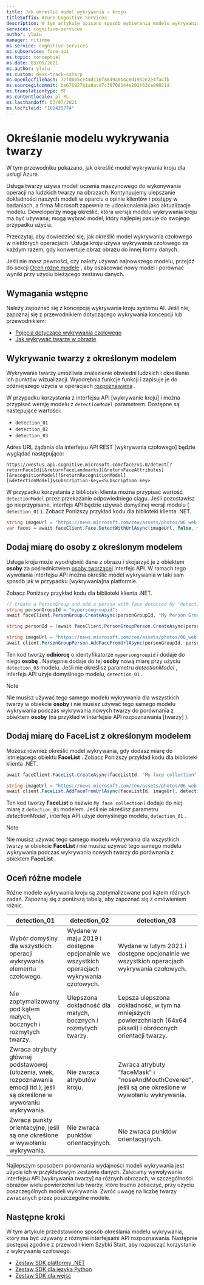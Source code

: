 ```yaml
---
title: Jak określić model wykrywania — kroju
titleSuffix: Azure Cognitive Services
description: W tym artykule opisano sposób wybierania modelu wykrywania czołowego, który będzie używany z aplikacją platformy Azure.
services: cognitive-services
author: yluiu
manager: nitinme
ms.service: cognitive-services
ms.subservice: face-api
ms.topic: conceptual
ms.date: 03/05/2021
ms.author: yluiu
ms.custom: devx-track-csharp
ms.openlocfilehash: 72fd005ce44d116f86d9a0b4c0d1932e2e4facfb
ms.sourcegitcommit: ba676927b1a8acd7c30708144e201f63ce89021d
ms.translationtype: MT
ms.contentlocale: pl-PL
ms.lasthandoff: 03/07/2021
ms.locfileid: "102425774"
---
```

# <a name="specify-a-face-detection-model"></a>Określanie modelu wykrywania twarzy

W tym przewodniku pokazano, jak określić model wykrywania kroju dla usługi Azure.

Usługa twarzy używa modeli uczenia maszynowego do wykonywania operacji na ludzkich twarzy na obrazach. Kontynuujemy ulepszanie dokładności naszych modeli w oparciu o opinie klientów i postępy w badaniach, a firma Microsoft zapewnia te udoskonalenia jako aktualizacje modelu. Deweloperzy mogą określić, która wersja modelu wykrywania kroju ma być używana; mogą wybrać model, który najlepiej pasuje do swojego przypadku użycia.

Przeczytaj, aby dowiedzieć się, jak określić model wykrywania czołowego w niektórych operacjach. Usługa kroju używa wykrywania czołowego za każdym razem, gdy konwertuje obraz obrazu do innej formy danych.

Jeśli nie masz pewności, czy należy używać najnowszego modelu, przejdź do sekcji [Oceń różne modele](#evaluate-different-models) , aby oszacować nowy model i porównać wyniki przy użyciu bieżącego zestawu danych.

## <a name="prerequisites"></a>Wymagania wstępne

Należy zapoznać się z koncepcją wykrywania kroju systemu AI. Jeśli nie, zapoznaj się z przewodnikiem dotyczącego wykrywania koncepcji lub przewodnikiem:

* [Pojęcia dotyczące wykrywania czołowego](../concepts/face-detection.md)
* [Jak wykrywać twarze w obrazie](HowtoDetectFacesinImage.md)

## <a name="detect-faces-with-specified-model"></a>Wykrywanie twarzy z określonym modelem

Wykrywanie twarzy umożliwia znalezienie obwiedni ludzkich i określenie ich punktów wizualizacji. Wyodrębnia funkcje funkcji i zapisuje je do późniejszego użycia w operacjach [rozpoznawania](../concepts/face-recognition.md) .

W przypadku korzystania z interfejsu API [wykrywanie kroju] i można przypisać wersję modelu z `detectionModel` parametrem. Dostępne są następujące wartości:

* `detection_01`
* `detection_02`
* `detection_03`

Adres URL żądania dla interfejsu API REST [wykrywania czołowego] będzie wyglądać następująco:

`https://westus.api.cognitive.microsoft.com/face/v1.0/detect[?returnFaceId][&returnFaceLandmarks][&returnFaceAttributes][&recognitionModel][&returnRecognitionModel][&detectionModel]&subscription-key=<Subscription key>`

W przypadku korzystania z biblioteki klienta można przypisać wartość `detectionModel` przez przekazanie odpowiedniego ciągu. Jeśli pozostawisz go nieprzypisane, interfejs API będzie używać domyślnej wersji modelu ( `detection_01` ). Zobacz Poniższy przykład kodu dla biblioteki klienta .NET.

```csharp
string imageUrl = "https://news.microsoft.com/ceo/assets/photos/06_web.jpg";
var faces = await faceClient.Face.DetectWithUrlAsync(imageUrl, false, false, recognitionModel: "recognition_04", detectionModel: "detection_03");
```

## <a name="add-face-to-person-with-specified-model"></a>Dodaj miarę do osoby z określonym modelem

Usługa kroju może wyodrębnić dane z obrazu i skojarzyć je z obiektem **osoby** za pośrednictwem [osoby tworzącej](https://westus.dev.cognitive.microsoft.com/docs/services/563879b61984550e40cbbe8d/operations/563879b61984550f3039523b) interfejs API. W ramach tego wywołania interfejsu API można określić model wykrywania w taki sam sposób jak w przypadku [wykrywania]na platformie.

Zobacz Poniższy przykład kodu dla biblioteki klienta .NET.

```csharp
// Create a PersonGroup and add a person with face detected by "detection_03" model
string personGroupId = "mypersongroupid";
await faceClient.PersonGroup.CreateAsync(personGroupId, "My Person Group Name", recognitionModel: "recognition_04");

string personId = (await faceClient.PersonGroupPerson.CreateAsync(personGroupId, "My Person Name")).PersonId;

string imageUrl = "https://news.microsoft.com/ceo/assets/photos/06_web.jpg";
await client.PersonGroupPerson.AddFaceFromUrlAsync(personGroupId, personId, imageUrl, detectionModel: "detection_03");
```

Ten kod tworzy **odbiorcę** o identyfikatorze `mypersongroupid` i dodaje do niego **osobę** . Następnie dodaje do tej **osoby** nową miarę przy użyciu `detection_03` modelu. Jeśli nie określisz parametru *detectionModel* , interfejs API użyje domyślnego modelu, `detection_01` .

> [!NOTE]
> Nie musisz używać tego samego modelu wykrywania dla wszystkich twarzy w obiekcie **osoby** i nie musisz używać tego samego modelu wykrywania podczas wykrywania nowych twarzy do porównania z obiektem **osoby** (na przykład w interfejsie API rozpoznawania [twarzy] ).

## <a name="add-face-to-facelist-with-specified-model"></a>Dodaj miarę do FaceList z określonym modelem

Możesz również określić model wykrywania, gdy dodasz miarę do istniejącego obiektu **FaceList** . Zobacz Poniższy przykład kodu dla biblioteki klienta .NET.

```csharp
await faceClient.FaceList.CreateAsync(faceListId, "My face collection", recognitionModel: "recognition_04");

string imageUrl = "https://news.microsoft.com/ceo/assets/photos/06_web.jpg";
await client.FaceList.AddFaceFromUrlAsync(faceListId, imageUrl, detectionModel: "detection_03");
```

Ten kod tworzy **FaceList** o nazwie `My face collection` i dodaje do niej miarę z `detection_03` modelem. Jeśli nie określisz parametru *detectionModel* , interfejs API użyje domyślnego modelu, `detection_01` .

> [!NOTE]
> Nie musisz używać tego samego modelu wykrywania dla wszystkich twarzy w obiekcie **FaceList** i nie musisz używać tego samego modelu wykrywania podczas wykrywania nowych twarzy do porównania z obiektem **FaceList** .

## <a name="evaluate-different-models"></a>Oceń różne modele

Różne modele wykrywania kroju są zoptymalizowane pod kątem różnych zadań. Zapoznaj się z poniższą tabelą, aby zapoznać się z omówieniem różnic.

|**detection_01**  |**detection_02**  |**detection_03** 
|---------|---------|---|
|Wybór domyślny dla wszystkich operacji wykrywania elementu czołowego. | Wydane w maju 2019 i dostępne opcjonalnie we wszystkich operacjach wykrywania czołowych. |  Wydane w lutym 2021 i dostępne opcjonalnie we wszystkich operacjach wykrywania czołowych.
|Nie zoptymalizowany pod kątem małych, bocznych i rozmytych twarzy.  | Ulepszona dokładność dla małych, bocznych i rozmytych twarzy. | Lepsza ulepszona dokładność, w tym na mniejszych powierzchniach (64x64 pikseli) i obróconych orientacji twarzy.
|Zwraca atrybuty głównej podstawowej (ułożenia, wiek, rozpoznawania emocji itd.), jeśli są określone w wywołaniu wykrywania. |  Nie zwraca atrybutów kroju.     | Zwraca atrybuty "faceMask" i "noseAndMouthCovered", jeśli są one określone w wywołaniu wykrywania.
|Zwraca punkty orientacyjne, jeśli są one określone w wywołaniu wykrywania.   | Nie zwraca punktów orientacyjnych.  | Nie zwraca punktów orientacyjnych.

Najlepszym sposobem porównania wydajności modeli wykrywania jest użycie ich w przykładowym zestawie danych. Zalecamy wywoływanie interfejsu API [wykrywania twarzy] na różnych obrazach, w szczególności obrazów wielu powierzchni lub twarzy, które trudno zobaczyć, przy użyciu poszczególnych modeli wykrywania. Zwróć uwagę na liczbę twarzy zwracanych przez poszczególne modele.

## <a name="next-steps"></a>Następne kroki

W tym artykule przedstawiono sposób określania modelu wykrywania, który ma być używany z różnymi interfejsami API rozpoznawania. Następnie postępuj zgodnie z przewodnikiem Szybki Start, aby rozpocząć korzystanie z wykrywania czołowego.

* [Zestaw SDK platformy .NET](../quickstarts/client-libraries.md?pivots=programming-language-csharp%253fpivots%253dprogramming-language-csharp)
* [Zestaw SDK dla języka Python](../quickstarts/client-libraries.md?pivots=programming-language-python%253fpivots%253dprogramming-language-python)
* [Zestaw SDK dla wejść](../quickstarts/client-libraries.md?pivots=programming-language-go%253fpivots%253dprogramming-language-go)

[Face - Detect]: https://westus.dev.cognitive.microsoft.com/docs/services/563879b61984550e40cbbe8d
[Face - Find Similar]: https://westus.dev.cognitive.microsoft.com/docs/services/563879b61984550e40cbbe8d/operations/563879b61984550f30395237
[Face - Identify]: https://westus.dev.cognitive.microsoft.com/docs/services/563879b61984550e40cbbe8d/operations/563879b61984550f30395239
[Face - Verify]: https://westus.dev.cognitive.microsoft.com/docs/services/563879b61984550e40cbbe8d/operations/563879b61984550f3039523a
[PersonGroup - Create]: https://westus.dev.cognitive.microsoft.com/docs/services/563879b61984550e40cbbe8d/operations/563879b61984550f30395244
[PersonGroup - Get]: https://westus.dev.cognitive.microsoft.com/docs/services/563879b61984550e40cbbe8d/operations/563879b61984550f30395246
[PersonGroup Person - Add Face]: https://westus.dev.cognitive.microsoft.com/docs/services/563879b61984550e40cbbe8d/operations/563879b61984550f3039523b
[PersonGroup - Train]: https://westus.dev.cognitive.microsoft.com/docs/services/563879b61984550e40cbbe8d/operations/563879b61984550f30395249
[LargePersonGroup - Create]: https://westus.dev.cognitive.microsoft.com/docs/services/563879b61984550e40cbbe8d/operations/599acdee6ac60f11b48b5a9d
[FaceList - Create]: https://westus.dev.cognitive.microsoft.com/docs/services/563879b61984550e40cbbe8d/operations/563879b61984550f3039524b
[FaceList - Get]: https://westus.dev.cognitive.microsoft.com/docs/services/563879b61984550e40cbbe8d/operations/563879b61984550f3039524c
[FaceList - Add Face]: https://westus.dev.cognitive.microsoft.com/docs/services/563879b61984550e40cbbe8d/operations/563879b61984550f30395250
[LargeFaceList - Create]: https://westus.dev.cognitive.microsoft.com/docs/services/563879b61984550e40cbbe8d/operations/5a157b68d2de3616c086f2cc